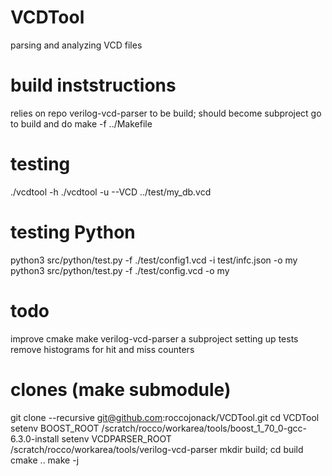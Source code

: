 # VCDTool
parsing and analyzing VCD files

# build inststructions
relies on repo verilog-vcd-parser to be build; should become subproject
go to build and do 
    make -f ../Makefile

# testing
./vcdtool -h
./vcdtool -u --VCD ../test/my_db.vcd

# testing Python
python3 src/python/test.py -f ./test/config1.vcd -i test/infc.json -o my
python3 src/python/test.py -f ./test/config.vcd -o my

# todo
improve cmake
make verilog-vcd-parser a subproject
setting up tests
remove histograms for hit and miss counters

# clones (make submodule)
git clone --recursive git@github.com:roccojonack/VCDTool.git
cd VCDTool
setenv BOOST_ROOT /scratch/rocco/workarea/tools/boost_1_70_0-gcc-6.3.0-install
setenv VCDPARSER_ROOT /scratch/rocco/workarea/tools/verilog-vcd-parser
mkdir build; cd build
cmake ..
make -j
